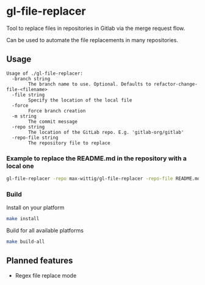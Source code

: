 # gl-file-replacer

Tool to replace files in repositories in Gitlab via the merge request flow.

Can be used to automate the file replacements in many repositories.

## Usage

```
Usage of ./gl-file-replacer:
  -branch string
        The branch name to use. Optional. Defaults to refactor-change-file-<filename>
  -file string
        Specify the location of the local file
  -force
        Force branch creation
  -m string
        The commit message
  -repo string
        The location of the GitLab repo. E.g. 'gitlab-org/gitlab'
  -repo-file string
        The repository file to replace
```

### Example to replace the README.md in the repository with a local one

```sh
gl-file-replacer -repo max-wittig/gl-file-replacer -repo-file README.md -file ../other-repo/README.md -m "chore: update readme"
```

### Build

Install on your platform

```sh
make install
```

Build for all available platforms

```sh
make build-all
```

## Planned features

* Regex file replace mode
